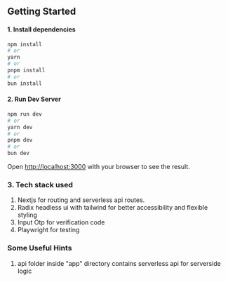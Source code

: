 ## Getting Started

#### 1. Install dependencies

```bash
npm install
# or
yarn
# or
pnpm install
# or
bun install
```

#### 2. Run Dev Server

```bash
npm run dev
# or
yarn dev
# or
pnpm dev
# or
bun dev
```

Open [http://localhost:3000](http://localhost:3000) with your browser to see the result.

### 3. Tech stack used

1. Nextjs for routing and serverless api routes.
2. Radix headless ui with tailwind for better accessibility and flexible styling
3. Input Otp for verification code
4. Playwright for testing

### Some Useful Hints

1. api folder inside "app" directory contains serverless api for serverside logic
